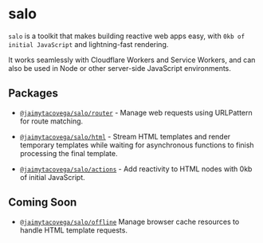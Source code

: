 # salo

`salo` is a toolkit that makes building reactive web apps easy, with `0kb of initial JavaScript` and lightning-fast rendering.

It works seamlessly with Cloudflare Workers and Service Workers, and can also be used in Node or other server-side JavaScript environments.

## Packages

- [`@jaimytacovega/salo/router`](./src/router.js) - Manage web requests using URLPattern for route matching.
  
- [`@jaimytacovega/salo/html`](./src/html.js) - Stream HTML templates and render temporary templates while waiting for asynchronous functions to finish processing the final template.

- [`@jaimytacovega/salo/actions`](./src/actions.js) - Add reactivity to HTML nodes with 0kb of initial JavaScript.

## Coming Soon

- [`@jaimytacovega/salo/offline`](./src/offline.js) Manage browser cache resources to handle HTML template requests.